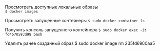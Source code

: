 
Просмотреть доступные локальные образы  
`$ docker images` 

Просмотреть запущенные контейнеры
`$ sudo docker container ls`

Получить консоль запущенного контейнера
`$ sudo docker exec -it fd4570593d98 bash`

Удалить ранее созданный образ
$ sudo docker image rm 235fd6900aa5

